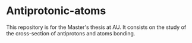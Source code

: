 # Antiprotonic-atoms
This repository is for the Master's thesis at AU. It consists on the study of the cross-section of antiprotons and atoms bonding.

